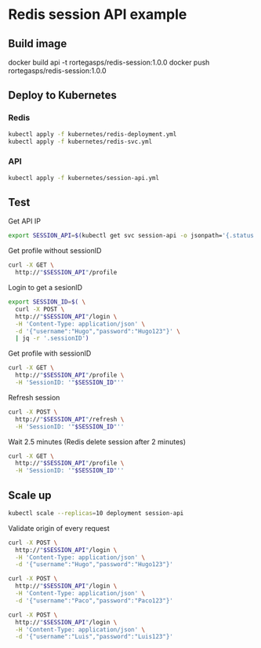# Redis session API example
## Build image
docker build api -t rortegasps/redis-session:1.0.0
docker push rortegasps/redis-session:1.0.0

## Deploy to Kubernetes
### Redis

```bash
kubectl apply -f kubernetes/redis-deployment.yml
kubectl apply -f kubernetes/redis-svc.yml
```

### API

```bash
kubectl apply -f kubernetes/session-api.yml
```

## Test

Get API IP
```bash
export SESSION_API=$(kubectl get svc session-api -o jsonpath='{.status.loadBalancer.ingress[0].ip}')
```

Get profile without sessionID
```bash
curl -X GET \
  http://"$SESSION_API"/profile
```

Login to get a sesionID
```bash
export SESSION_ID=$( \
  curl -X POST \
  http://"$SESSION_API"/login \
  -H 'Content-Type: application/json' \
  -d '{"username":"Hugo","password":"Hugo123"}' \
  | jq -r '.sessionID')
```

Get profile with sessionID
```bash
curl -X GET \
  http://"$SESSION_API"/profile \
  -H 'SessionID: '"$SESSION_ID"''
```
  
Refresh session
```bash
curl -X POST \
  http://"$SESSION_API"/refresh \
  -H 'SessionID: '"$SESSION_ID"''
```

Wait 2.5 minutes (Redis delete session after 2 minutes)
```bash
curl -X GET \
  http://"$SESSION_API"/profile \
  -H 'SessionID: '"$SESSION_ID"''
```

## Scale up
```bash
kubectl scale --replicas=10 deployment session-api
```

Validate origin of every request

```bash
curl -X POST \
  http://"$SESSION_API"/login \
  -H 'Content-Type: application/json' \
  -d '{"username":"Hugo","password":"Hugo123"}'
```

```bash
curl -X POST \
  http://"$SESSION_API"/login \
  -H 'Content-Type: application/json' \
  -d '{"username":"Paco","password":"Paco123"}'
```

```bash
curl -X POST \
  http://"$SESSION_API"/login \
  -H 'Content-Type: application/json' \
  -d '{"username":"Luis","password":"Luis123"}'
```
